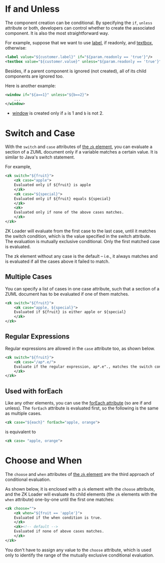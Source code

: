 # If and Unless

The component creation can be conditional. By specifying the `if`,
`unless` attribute or both, developers can control whether to create the
associated component. It is also the most straightforward way.

For example, suppose that we want to use
[label]({{site.baseurl}}/zk_component_ref/label),
if readonly, and
[textbox]({{site.baseurl}}/zk_component_ref/textbox), otherwise:

```xml
<label value="${customer.label}" if="${param.readonly == 'true'}"/>
<textbox value="${customer.value}" unless="${param.readonly == 'true'}"/>
```

Besides, if a parent component is ignored (not created), all of its
child components are ignored too.

Here is another example:

```xml
<window if="${a==1}" unless="${b==2}">
    ...    
</window>
```

- [window]({{site.baseurl}}/zk_component_ref/window) is
  created only if `a` is 1 and `b` is not 2.

# Switch and Case

With the `switch` and `case` attributes of [the `zk` element](/zuml_ref/zk), you can evaluate a
section of a ZUML document only if a variable matches a certain value.
It is similar to Java's switch statement.

For example,

```xml
<zk switch="${fruit}">
    <zk case="apple">    
    Evaluated only if ${fruit} is apple    
    </zk>
    <zk case="${special}">
    Evaluated only if ${fruit} equals ${special}
    </zk>
    <zk>
    Evaluated only if none of the above cases matches.
    </zk>
</zk>
```

ZK Loader will evaluate from the first case to the last case, until it
matches the switch condition, which is the value specified in the switch
attribute. The evaluation is mutually exclusive conditional. Only the
first matched case is evaluated.

The zk element without any case is the default – i.e., it always matches
and is evaluated if all the cases above it failed to match.

## Multiple Cases

You can specify a list of cases in one case attribute, such that a
section of a ZUML document has to be evaluated if one of them matches.

```xml
<zk switch="${fruit}">
    <zk case="apple, ${special}">    
    Evaluated if ${fruit} is either apple or ${special}    
    </zk>
</zk>
```

## Regular Expressions

Regular expressions are allowed in the `case` attribute too, as shown
below.

```xml
<zk switch="${fruit}">
    <zk case="/ap*.e/">
    Evaluate if the regular expression, ap*.e"., matches the switch condition.
    </zk>
</zk>
```

## Used with forEach

Like any other elements, you can use the [forEach attribute]({{site.baseurl}}/zk_dev_ref/ui_composing/iterative_evaluation)
(so are if and unless). The `forEach` attribute is evaluated first, so
the following is the same as multiple cases.

```xml
<zk case="${each}" forEach="apple, orange">
```

is equivalent to

```xml
<zk case= "apple, orange">
```

# Choose and When

The `choose` and `when` attributes of [the `zk` element](/zuml_ref/zk) are the third
approach of conditional evaluation.

As shown below, it is enclosed with a `zk` element with the `choose`
attribute, and the ZK Loader will evaluate its child elements (the `zk`
elements with the `when` attribute) one-by-one until the first one
matches:

```xml
<zk choose="">
    <zk when="${fruit == 'apple'}">    
    Evaluated if the when condition is true.
    </zk>
    <zk><!-- default -->
    Evaluated if none of above cases matches.
    </zk>
</zk>
```

You don't have to assign any value to the `choose` attribute, which is
used only to identify the range of the mutually exclusive conditional
evaluation.
